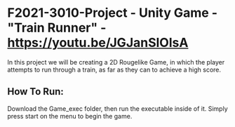 # F2021-3010-Project - Unity Game - "Train Runner" - https://youtu.be/JGJanSlOlsA

In this project we will be creating a 2D Rougelike Game, in which the player attempts to run through a train, as far as they can to achieve a high score.

## How To Run:

Download the Game_exec folder, then run the executable inside of it. Simply press start on the menu to begin the game.

